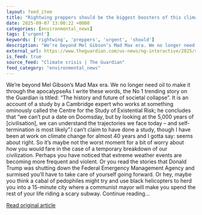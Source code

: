 ```yaml
---
layout: feed_item
title: "Rightwing preppers should be the biggest boosters of this climate solution"
date: 2025-09-07 13:00:22 +0000
categories: [environmental_news]
tags: ['urgent']
keywords: ['rightwing', 'preppers', 'urgent', 'should']
description: "We’re beyond Mel Gibson’s Mad Max era. We no longer need oil to make it through the apocalypseAs I write these words, the No 1 trending story on the Guardian..."
external_url: https://www.theguardian.com/us-news/ng-interactive/2025/sep/07/solar-power-rightwing-trump
is_feed: true
source_feed: "Climate crisis | The Guardian"
feed_category: "environmental_news"
---
```


We’re beyond Mel Gibson’s Mad Max era. We no longer need oil to make it through the apocalypseAs I write these words, the No 1 trending story on the Guardian is titled: “The history and future of societal collapse”. It is an account of a study by a Cambridge expert who works at something ominously called the Centre for the Study of Existential Risk; he concludes that “we can’t put a date on Doomsday, but by looking at the 5,000 years of [civilisation], we can understand the trajectories we face today – and self-termination is most likely”.I can’t claim to have done a study, though I have been at work on climate change for almost 40 years and I gotta say: seems about right. So it’s maybe not the worst moment for a bit of worry about how you would fare in the case of a temporary breakdown of our civilization. Perhaps you have noticed that extreme weather events are becoming more frequent and violent. Or you read the stories that Donald Trump was shutting down the Federal Emergency Management Agency and surmised you’ll have to take care of yourself going forward. Or hey, maybe you think a cabal of pedophiles might try and use black helicopters to herd you into a 15-minute city where a communist mayor will make you spend the rest of your life riding a scary subway. Continue reading...

[Read original article](https://www.theguardian.com/us-news/ng-interactive/2025/sep/07/solar-power-rightwing-trump)
